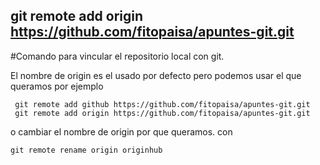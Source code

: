 ## git remote add origin https://github.com/fitopaisa/apuntes-git.git
#Comando para vincular el repositorio local con git. 
 
 El nombre de origin es el usado por defecto pero podemos usar el que queramos por ejemplo

```
 git remote add github https://github.com/fitopaisa/apuntes-git.git
 git remote add origin https://github.com/fitopaisa/apuntes-git.git
```
 
 o cambiar el nombre de origin por que queramos.  con
 
 `git remote rename origin originhub`